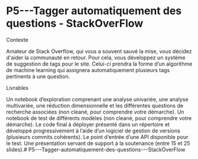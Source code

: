 # P5---Tagger automatiquement des questions - StackOverFlow

Contexte

Amateur de Stack Overflow, qui vous a souvent sauvé la mise, vous décidez d'aider la communauté en retour. 
Pour cela, vous développez un système de suggestion de tags pour le site. 
Celui-ci prendra la forme d’un algorithme de machine learning qui assignera automatiquement plusieurs tags pertinents à une question.

Livrables

Un notebook d’exploration comprenant une analyse univariée, une analyse multivariée, 
une réduction dimensionnelle et les différentes questions de recherche associées (non cleané, pour comprendre votre démarche).
Un notebook de test de différents modèles (non cleané, pour comprendre votre démarche).
Le code final à déployer présenté dans un répertoire et développé progressivement à l’aide d’un logiciel de gestion de versions 
(plusieurs commits cohérents).
Le point d’entrée d’une API disponible pour le test.
Une présentation servant de support à la soutenance (entre 15 et 25 slides).# P5---Tagger-automatiquement-des-questions---StackOverFlow

